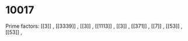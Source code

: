 # 10017

Prime factors: [[3]] , [[3339]] , [[3]] , [[1113]] , [[3]] , [[371]] , [[7]] , [[53]] , [[53]] , 